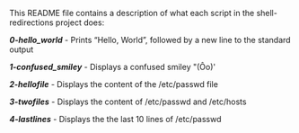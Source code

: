 This README file contains a description of what each script in the shell-redirections project does:

***0-hello_world***  -  Prints “Hello, World”, followed by a new line to the standard output

***1-confused_smiley***  -  Displays a confused smiley "(Ôo)'

***2-hellofile***  -  Displays the content of the /etc/passwd file

***3-twofiles***  -  Displays the content of /etc/passwd and /etc/hosts

***4-lastlines*** -  Displays the the last 10 lines of /etc/passwd


